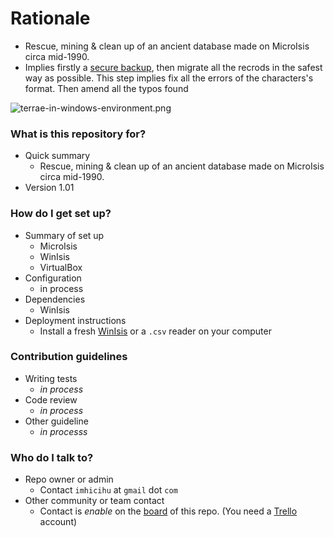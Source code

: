 # Rationale #
* Rescue, mining & clean up of an ancient database made on MicroIsis circa mid-1990. 
* Implies firstly a [secure backup](https://bitbucket.org/imhicihu/terrae-database/src/d158358b094693fcf57122761ccb4913483d8317/To%20Do.md?at=master&fileviewer=file-view-default), then migrate all the recrods in the safest way as possible. This step implies fix all the errors of the characters's format. Then amend all the typos found

![terrae-in-windows-environment.png](https://bitbucket.org/repo/EBnakg/images/4161797553-terrae-in-windows-environment.png)

### What is this repository for? ###

* Quick summary
     - Rescue, mining & clean up of an ancient database made on MicroIsis circa mid-1990.
* Version 1.01

### How do I get set up? ###

* Summary of set up
     - MicroIsis
     - WinIsis
     - VirtualBox
* Configuration
     - in process
* Dependencies
     - WinIsis 
* Deployment instructions
     - Install a fresh [WinIsis](http://www.unesco.org/new/en/communication-and-information/information-society/open-source-and-low-cost-technologies/information-processing-tools/cdsisis-database-software/cdsisis-for-window/) or a `.csv` reader on your computer

### Contribution guidelines ###

* Writing tests
     - _in process_
* Code review
     - _in process_
* Other guideline
     - _in processs_

### Who do I talk to? ###

* Repo owner or admin
     - Contact `imhicihu` at `gmail` dot `com`
* Other community or team contact
     - Contact is _enable_ on the [board](https://bitbucket.org/imhicihu/terrae-database/addon/trello/trello-board) of this repo. (You need a [Trello](https://trello.com/) account)
